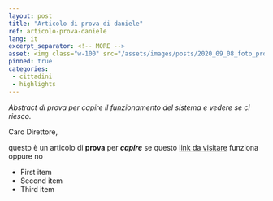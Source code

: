 ```yaml
---
layout: post
title: "Articolo di prova di daniele"
ref: articolo-prova-daniele
lang: it
excerpt_separator: <!-- MORE -->
asset: <img class="w-100" src="/assets/images/posts/2020_09_08_foto_prova_articolo_Daniele.png" alt="immagine di prova"/>
pinned: true
categories:
 - cittadini
 - highlights
---
```


_Abstract di prova per capire il funzionamento del sistema e vedere se ci riesco._

<!-- MORE -->

Caro Direttore, 

questo è un articolo di **prova** per ***capire*** se questo [link da visitare](https://www.example.com) funziona oppure no

- First item
- Second item
- Third item

